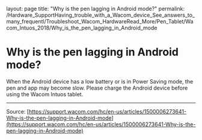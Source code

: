 layout: page
title: "Why is the pen lagging in Android mode?"
permalink: /Hardware_SupportHaving_trouble_with_a_Wacom_device_See_answers_to_many_frequentl/Troubleshoot_Wacom_HardwareRead_More/Pen_Tablet/Wacom_Intuos_2018/Why_is_the_pen_lagging_in_Android_mode

# Why is the pen lagging in Android mode?

When the Android device has a low battery or is in Power Saving mode, the pen and app may become slow. Please charge the Android device before using the Wacom Intuos tablet.

---
Source: [https://support.wacom.com/hc/en-us/articles/1500006273641-Why-is-the-pen-lagging-in-Android-mode](https://support.wacom.com/hc/en-us/articles/1500006273641-Why-is-the-pen-lagging-in-Android-mode)
